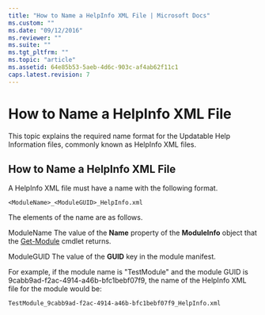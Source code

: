 ```yaml
---
title: "How to Name a HelpInfo XML File | Microsoft Docs"
ms.custom: ""
ms.date: "09/12/2016"
ms.reviewer: ""
ms.suite: ""
ms.tgt_pltfrm: ""
ms.topic: "article"
ms.assetid: 64e85b53-5aeb-4d6c-903c-af4ab62f11c1
caps.latest.revision: 7
---
```

# How to Name a HelpInfo XML File

This topic explains the required name format for the Updatable Help Information files, commonly known as HelpInfo XML files.

## How to Name a HelpInfo XML File

A HelpInfo XML file must have a name with the following format.

`<ModuleName>_<ModuleGUID>_HelpInfo.xml`

The elements of the name are as follows.

ModuleName
The value of the **Name** property of the **ModuleInfo** object that the [Get-Module](/powershell/module/Microsoft.PowerShell.Core/Get-Module) cmdlet returns.

ModuleGUID
The value of the **GUID** key in the module manifest.

For example, if the module name is "TestModule" and the module GUID is 9cabb9ad-f2ac-4914-a46b-bfc1bebf07f9, the name of the HelpInfo XML file for the module would be:

`TestModule_9cabb9ad-f2ac-4914-a46b-bfc1bebf07f9_HelpInfo.xml`